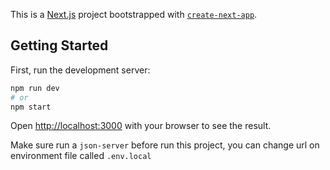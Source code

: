 This is a [Next.js](https://nextjs.org/) project bootstrapped with [`create-next-app`](https://github.com/vercel/next.js/tree/canary/packages/create-next-app).

## Getting Started

First, run the development server:

```bash
npm run dev
# or
npm start
```

Open [http://localhost:3000](http://localhost:3000) with your browser to see the result.

Make sure run a `json-server` before run this project, you can change url on environment file called `.env.local`